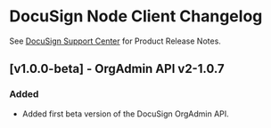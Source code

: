 # DocuSign Node Client Changelog

See [DocuSign Support Center](https://support.docusign.com/en/releasenotes/) for Product Release Notes.

## [v1.0.0-beta] - OrgAdmin API v2-1.0.7
### Added
- Added first beta version of the DocuSign OrgAdmin API.
